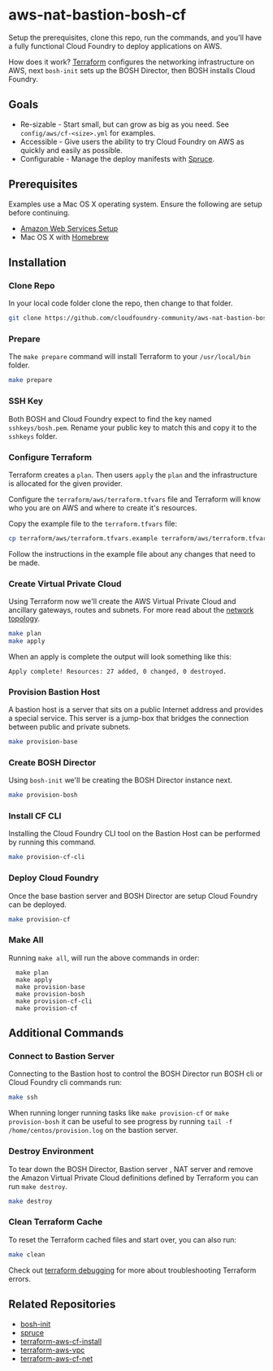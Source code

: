 # aws-nat-bastion-bosh-cf

Setup the prerequisites, clone this repo, run the commands, and you'll have a fully functional Cloud Foundry to deploy applications on AWS.

How does it work? [Terraform](https://www.terraform.io/) configures the networking infrastructure on AWS, next `bosh-init` sets up the BOSH Director, then BOSH installs Cloud Foundry.

## Goals

  * Re-sizable - Start small, but can grow as big as you need.  See `config/aws/cf-<size>.yml` for examples.
  * Accessible - Give users the ability to try Cloud Foundry on AWS as quickly and easily as possible.
  * Configurable - Manage the deploy manifests with [Spruce](https://github.com/geofffranks/spruce).

## Prerequisites

Examples use a Mac OS X operating system.  Ensure the following are setup before continuing.

  * [Amazon Web Services Setup](docs/aws-setup.md)
  * Mac OS X with [Homebrew](http://brew.sh/)

## Installation

### Clone Repo

In your local code folder clone the repo, then change to that folder.

```sh
git clone https://github.com/cloudfoundry-community/aws-nat-bastion-bosh-cf.git
```

### Prepare

The `make prepare` command will install Terraform to your `/usr/local/bin` folder.

```sh
make prepare
```

### SSH Key

Both BOSH and Cloud Foundry expect to find the key named `sshkeys/bosh.pem`.  Rename your public key to match this and copy it to the `sshkeys` folder.

### Configure Terraform

Terraform creates a `plan`.  Then users `apply` the `plan` and the infrastructure is allocated for the given provider.

Configure the `terraform/aws/terraform.tfvars` file and Terraform will know who you are on AWS and where to create it's resources.

Copy the example file to the `terraform.tfvars` file:

```sh
cp terraform/aws/terraform.tfvars.example terraform/aws/terraform.tfvars
```

Follow the instructions in the example file about any changes that need to be made.

### Create Virtual Private Cloud

Using Terraform now we'll create the AWS Virtual Private Cloud and ancillary gateways, routes and subnets.  For more read about the [network topology](docs/network-topology.md).

```sh
make plan
make apply
```

When an apply is complete the output will look something like this:

```
Apply complete! Resources: 27 added, 0 changed, 0 destroyed.
```

### Provision Bastion Host

A bastion host is a server that sits on a public Internet address and provides a special service.  This server is a jump-box that bridges the connection between public and private subnets.

```sh
make provision-base
```

### Create BOSH Director

Using `bosh-init` we'll be creating the BOSH Director instance next.

```sh
make provision-bosh
```
### Install CF CLI

Installing the Cloud Foundry CLI tool on the Bastion Host can be performed by running this command.

```sh
make provision-cf-cli
```

### Deploy Cloud Foundry

Once the base bastion server and BOSH Director are setup Cloud Foundry can be deployed.

```sh
make provision-cf
```

### Make All

Running `make all`, will run the above commands in order:

```
  make plan
  make apply
  make provision-base
  make provision-bosh
  make provision-cf-cli
  make provision-cf
```

## Additional Commands

### Connect to Bastion Server

Connecting to the Bastion host to control the BOSH Director run BOSH cli or Cloud Foundry cli commands run:

```sh
make ssh
```

When running longer running tasks like `make provision-cf` or `make provision-bosh` it can be useful to see progress by running `tail -f /home/centos/provision.log` on the bastion server.  

### Destroy Environment

To tear down the BOSH Director, Bastion server , NAT server and remove the Amazon Virtual Private Cloud definitions defined by Terraform you can run `make destroy`.

```sh
make destroy
```

### Clean Terraform Cache

To reset the Terraform cached files and start over, you can also run:

```sh
make clean
```
Check out [terraform debugging](docs/terraform.md#debugging) for more about troubleshooting Terraform errors.

## Related Repositories

  * [bosh-init](https://github.com/cloudfoundry/bosh-init)
  * [spruce](https://github.com/geofffranks/spruce)
  * [terraform-aws-cf-install](https://github.com/cloudfoundry-community/terraform-aws-cf-install)
  * [terraform-aws-vpc](https://github.com/cloudfoundry-community/terraform-aws-vpc)
  * [terraform-aws-cf-net](https://github.com/cloudfoundry-community/terraform-aws-cf-net)
